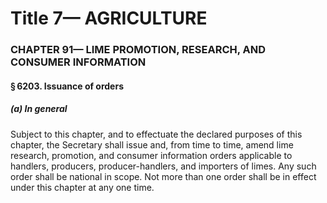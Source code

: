 
# Title 7— AGRICULTURE
### CHAPTER 91— LIME PROMOTION, RESEARCH, AND CONSUMER INFORMATION
#### § 6203. Issuance of orders
##### (a) In general

Subject to this chapter, and to effectuate the declared purposes of this chapter, the Secretary shall issue and, from time to time, amend lime research, promotion, and consumer information orders applicable to handlers, producers, producer-handlers, and importers of limes. Any such order shall be national in scope. Not more than one order shall be in effect under this chapter at any one time.

